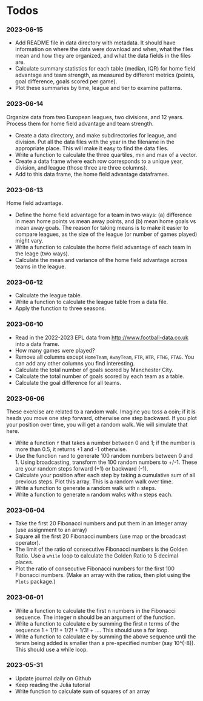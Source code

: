 # Todos

### 2023-06-15

- Add README file in data directory with metadata.  It should have
  information on where the data were download and when, what the files
  mean and how they are organized, and what the data fields in the
  files are.
- Calculate summary statistics for each table (median, IQR) for home
  field advantage and team strength, as measured by different metrics
  (points, goal difference, goals scored per game).
- Plot these summaries by time, league and tier to examine patterns.  

### 2023-06-14

Organize data from two European leagues, two divisions, and 12 years.
Process them for home field advantage and team strength.

- Create a data directory, and make subdirectories for league, and
  division.  Put all the data files with the year in the filename in
  the appropriate place.  This will make it easy to find the data
  files.
- Write a function to calculate the three quartiles, min and max of a
  vector.
- Create a data frame where each row corresponds to a unique year,
  division, and league (those three are three columns).
- Add to this data frame, the home field advantage dataframes. 

### 2023-06-13

Home field advantage.

- Define the home field advantage for a team in two ways: (a)
  difference in mean home points vs mean away points, and (b) mean
  home goals vs mean away goals.  The reason for taking means is to
  make it easier to compare leagues, as the size of the league (or
  number of games played) might vary.
- Write a function to calculate the home field advantage of each team
  in the leage (two ways).
- Calculate the mean and variance of the home field advantage across
  teams in the league.

### 2023-06-12

- Calculate the league table.
- Write a function to calculate the league table from a data file.
- Apply the function to three seasons.

### 2023-06-10

- Read in the 2022-2023 EPL data from http://www.football-data.co.uk
  into a data frame.
- How many games were played?
- Remove all columns except `HomeTeam`, `AwayTeam`, `FTR`, `HTR`,
  `FTHG`, `FTAG`.  You can add any other columns you find interesting.
- Calculate the total number of goals scored by Manchester City.
- Calculate the total number of goals scored by each team as a table.
- Calculate the goal difference for all teams.

### 2023-06-06

These exercise are related to a random walk.  Imagine you toss a coin;
if it is heads you move one step forward, otherwise one step backward.
If you plot your position over time, you will get a random walk.  We
will simulate that here.

- Write a function `f` that takes a number between 0 and 1; if the
  number is more than 0.5, it returns +1 and -1 otherwise.
- Use the function `rand` to generate 100 random numbers between 0
  and 1. Using broadcasting, transform the 100 random numbers to +/-1.
  These are your random steps forward (+1) or backward (-1).
- Calculate your position after each step by taking a cumulative sum
  of all previous steps.  Plot this array.  This is a random walk over
  time.
- Write a function to generate a random walk with `n` steps.
- Write a function to generate `m` random walks with `n` steps each.

### 2023-06-04

- Take the first 20 Fibonacci numbers and put them in an Integer array
  (use assignment to an array)
- Square all the first 20 Fibonacci numbers (use map or the broadcast
  operator).
- The limit of the ratio of consecutive Fibonacci numbers is the
  Golden Ratio. Use a `while` loop to calculate the Golden Ratio to 5
  decimal places.
- Plot the ratio of consecutive Fibonacci numbers for the first 100
  Fibonacci numbers.  (Make an array with the ratios, then plot
  using the `Plots` package.)

### 2023-06-01

- Write a function to calculate the first n numbers in the Fibonacci
  sequence.  The integer n should be an argument of the function.
- Write a function to calculate e by summing the first n terms of the
  sequence 1 + 1/1! + 1/2! + 1/3! + .... This should use a for loop.
- Write a function to calculate e by summing the above sequence until
  the tersm being added is smaller than a pre-specified number (say
  10^(-8)). This should use a while loop.


### 2023-05-31

- Update journal daily on Github
- Keep reading the Julia tutorial
- Write function to calculate sum of squares of an array
